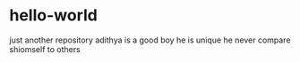 # hello-world
just another repository
adithya is a good boy he is unique
he never compare shiomself to others
